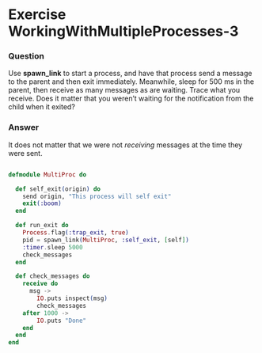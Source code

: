 Exercise WorkingWithMultipleProcesses-3
=======================================

### Question

Use **spawn_link** to start a process, and have that process send a message to the parent and then exit immediately. Meanwhile, sleep for 500 ms in the parent, then receive as many messages as are waiting. Trace what you receive. Does it matter that you weren’t waiting for the notification from the child when it exited?


### Answer

It does not matter that we were not *receiving* messages at the time they were sent.

``` elixir

defmodule MultiProc do

  def self_exit(origin) do
    send origin, "This process will self exit"
    exit(:boom)
  end

  def run_exit do
    Process.flag(:trap_exit, true)
    pid = spawn_link(MultiProc, :self_exit, [self])
    :timer.sleep 5000
    check_messages
  end

  def check_messages do
    receive do
      msg ->
        IO.puts inspect(msg)
        check_messages
    after 1000 ->
        IO.puts "Done"
    end
  end
end

```
